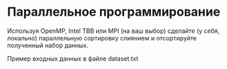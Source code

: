# Параллельное программирование

Используя OpenMP, Intel TBB или MPI (на ваш выбор) сделайте (у себя, локально)
параллельную сортировку слиянием и отсортируйте полученный набор данных.

Пример входных данных в файле dataset.txt

